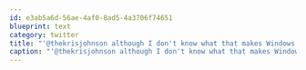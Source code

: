 ```yaml
---
id: e3ab5a6d-56ae-4af0-8ad5-4a3706f74651
blueprint: text
category: twitter
title: "'@thekrisjohnson although I don't know what that makes Windows. The awkward tomboy that has to try and convince everyone to be their friend?"
caption: "'@thekrisjohnson although I don't know what that makes Windows. The awkward tomboy that has to try and convince everyone to be their friend?"
---
```


